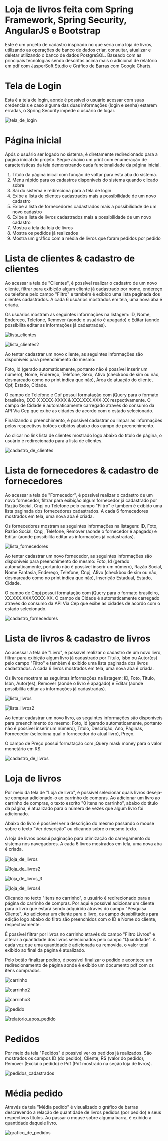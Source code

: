 # Loja de livros feita com Spring Framework, Spring Security, AngularJS e Bootstrap
Este é um projeto de cadastro inspirado no que seria uma loja de livros, utilizando as operações de banco de dados criar, consultar, atualizar e deletar utilizando o banco de dados PostgreSQL. Baseado com as principais tecnologias sendo descritas acima mais o adicional de relatório em pdf com JasperSoft Studio e Gráfico de Barras com Google Charts.

# Tela de Login
Esta é a tela de login, aonde é possível o usuário acessar com suas credenciais e caso alguma das duas informações (login e senha) estarem erradas, o Spring Security impede o usuário de logar.

![tela_de_login](https://user-images.githubusercontent.com/105288563/231555063-614ee3bd-4cfc-4756-bccf-83d66f42d89b.jpg)

# Página inicial
Após o usuário ser logado no sistema, é diretamente redirecionado para a página inicial do projeto. Segue abaixo um print com enumeração de características da tela demonstrando cada funcionalidade da página inicial.

1. Título da página inical com função de voltar para esta aba do sistema.
2. Menu rápido para os cadastros disponíveis do sistema quando clicado sobre
3. Sai do sistema e redireciona para a tela de login
4. Exibe a lista de clientes cadastrados mais a possibilidade de um novo cadastro
5. Exibe a lista de fornecedores cadastrados mais a possibilidade de um novo cadastro
6. Exibe a lista de livros cadastrados mais a possibilidade de um novo cadastro
7. Mostra a tela da loja de livros
8. Mostra os pedidos já realizados
9. Mostra um gráfico com a média de livros que foram pedidos por pedido

# Lista de clientes & cadastro de clientes
Ao acessar a tela de "Clientes", é possível realizar o cadastro de um novo cliente, filtrar para exibição algum cliente já cadastrado por nome, endereço ou telefone pelo campo "Filtro" e também é exibido uma lista paginada dos clientes cadastrados. A cada 6 usuários mostrados em tela, uma nova aba é criada.

Os usuários mostram as seguintes informações na listagem: ID, Nome, Endereço, Telefone, Remover (aonde o usuário é apagado) e Editar (aonde possibilita editar as informações já cadastradas).

![lista_clientes](https://user-images.githubusercontent.com/105288563/231559088-dbfc26e3-6e45-482b-bd9f-6bcb37a7773c.jpg)

![lista_clientes2](https://user-images.githubusercontent.com/105288563/231559107-6110b44e-4de6-4add-8362-db3dba430912.jpg)

Ao tentar cadastrar um novo cliente, as seguintes informações são disponíveis para preenchimento do mesmo:

Foto,
Id (gerado automaticamente, portanto não é possível inserir um número),
Nome,
Endereço,
Telefone,
Sexo,
Ativo (checkbox de sim ou não, desmarcado como no print indica que não),
Área de atuação do cliente,
Cpf,
Estado,
Cidade.

O campo de Telefone e Cpf possui formatação com jQuery para o formato brasileiro, (XX) X XXXX-XXXX & XXX.XXX.XXX-XX respectivamente.
O campo de Cidade é automaticamente carregado através do consumo da API Via Cep que exibe as cidades de acordo com o estado selecionado.

Finalizando o preenchimento, é possível cadastrar ou limpar as informações pelos respectivos botões exibidos abaixo dos campo de preenchimento.

Ao clicar no link lista de clientes mostrado logo abaixo do título de página, o usuário é redirecionado para a lista de clientes.

![cadastro_de_clientes](https://user-images.githubusercontent.com/105288563/231559937-62a96c58-44d3-424f-8abd-c8f5e3217f38.jpg)

# Lista de fornecedores & cadastro de fornecedores
Ao acessar a tela de "Fornecedor", é possível realizar o cadastro de um novo fornecedor, filtrar para exibição algum fornecedor já cadastrado por Razão Social, Cnpj ou Telefone pelo campo "Filtro" e também é exibido uma lista paginada dos fornecedores cadastrados. A cada 6 fornecedores mostrados em tela, uma nova aba é criada.

Os fornecedores mostram as seguintes informações na listagem: ID, Foto, Razão Social, Cnpj, Telefone, Remover (aonde o fornecedor é apagado) e Editar (aonde possibilita editar as informações já cadastradas).

![lista_fornecedores](https://user-images.githubusercontent.com/105288563/231581622-17050192-c7f2-4c3f-a685-1d364d15d633.jpg)

Ao tentar cadastrar um novo fornecedor, as seguintes informações são disponíveis para preenchimento do mesmo:
Foto,
Id (gerado automaticamente, portanto não é possível inserir um número),
Razão Social,
Nome Fantasia,
Endereço,
Telefone,
Cnpj,
Ativo (checkbox de sim ou não, desmarcado como no print indica que não),
Inscrição Estadual,
Estado,
Cidade.

O campo de Cnpj possui formatação com jQuery para o formato brasileiro, XX.XXX.XXX/XXXX-XX.
O campo de Cidade é automaticamente carregado através do consumo da API Via Cep que exibe as cidades de acordo com o estado selecionado.

![cadastro_fornecedores](https://user-images.githubusercontent.com/105288563/231581541-65d68333-84f2-492a-8716-e09affde06c5.jpg)

# Lista de livros & cadastro de livros
Ao acessar a tela de "Livro", é possível realizar o cadastro de um novo livro, filtrar para exibição algum livro já cadastrado por Título, Isbn ou Autor(es) pelo campo "Filtro" e também é exibido uma lista paginada dos livros cadastrados. A cada 6 livros mostrados em tela, uma nova aba é criada.

Os livros mostram as seguintes informações na listagem: ID, Foto, Título, Isbn, Autor(es), Remover (aonde o livro é apagado) e Editar (aonde possibilita editar as informações já cadastradas).

![lista_livros](https://user-images.githubusercontent.com/105288563/231584853-9f3cc632-1533-478f-b5cc-6f694e3a15a4.jpg)

![lista_livros2](https://user-images.githubusercontent.com/105288563/231584860-7f0256c7-820e-4e56-8843-a8b372854dc1.jpg)

Ao tentar cadastrar um novo livro, as seguintes informações são disponíveis para preenchimento do mesmo:
Foto,
Id (gerado automaticamente, portanto não é possível inserir um número),
Título,
Descrição,
Ano,
Páginas,
Fornecedor (seleciona qual o fornecedor do atual livro),
Preço.

O campo de Preço possui formatação com jQuery mask money para o valor monetário em R$.

![cadastro_de_livros](https://user-images.githubusercontent.com/105288563/231585877-14fc1ef7-a0e0-4fbb-8c93-988a55485d1a.jpg)

# Loja de livros
Por meio da tela de "Loja de livro", é possível selecionar quais livros deseja-se comprar adicionado-o ao carrinho de compras. Ao adicionar um livro ao carrinho de compras, o texto escrito "0 itens no carrinho", abaixo do título da página, é atualizado para o número de vezes que algum livro foi adicionado.

Abaixo do livro é possível ver a descrição do mesmo passando o mouse sobre o texto "Ver descrição" ou clicando sobre o mesmo texto.

A loja de livros possui paginação para otimização do carregamento do sistema nos navegadores. A cada 6 livros mostrados em tela, uma nova aba é criada.

![loja_de_livros](https://user-images.githubusercontent.com/105288563/231588144-5a96fe58-2fc5-4ae8-96e3-9bb783d3f5e0.jpg)

![loja_de_livros2](https://user-images.githubusercontent.com/105288563/231588171-b913f13d-37c2-460e-91a5-3779a698a792.jpg)

![loja_de_livros_3](https://user-images.githubusercontent.com/105288563/231588193-26fc894d-d864-4427-95cf-3d162a2a044b.jpg)

![loja_de_livros4](https://user-images.githubusercontent.com/105288563/231588691-6dcb251e-1dc1-4812-a114-0bfcb222c562.jpg)

Clicando no texto "Itens no carrinho", o usuário é redirecionado para a página do carrinho de compras.
Por aqui é possível adicionar um cliente para o livro que estará sendo adquirido através do campo "Pesquisa Cliente". Ao adicionar um cliente para o livro, os campo desabilitados para edição logo abaixo do filtro são preenchidos com o ID e Nome do cliente, respectivamente.

É possível filtrar por livros no carrinho através do campo "Filtro Livros" e alterar a quantidade dos livros selecionados pelo campo "Quantidade". A cada vez que uma quantidade é adicionada ou removida, o valor total exibido ao final da página é atualizado.

Pelo botão finalizar pedido, é possível finalizar o pedido e acontece um redirecionamento de página aonde é exibido um documento pdf com os itens comprados.

![carrinho](https://user-images.githubusercontent.com/105288563/231590045-dfe09f69-4d10-40bb-b5e2-e03435c905fc.jpg)

![carrinho2](https://user-images.githubusercontent.com/105288563/231590060-1e210023-5485-4ea5-9362-1c9761ad30ad.jpg)

![carrinho3](https://user-images.githubusercontent.com/105288563/231590105-70402294-8f4b-43af-bfd9-27c53b40263a.jpg)

![pedido](https://user-images.githubusercontent.com/105288563/231591443-afbe3ac8-77a4-4176-b89f-c311e79845b0.jpg)

![relatorio_apos_pedido](https://user-images.githubusercontent.com/105288563/231591466-efc6f943-8ddb-4cd4-92ce-181cc62b18aa.jpg)

# Pedidos
Por meio da tela "Pedidos" é possível ver os pedidos já realizados. São mostrados os campos ID (do pedido), Cliente, R$ (valor do pedido), Remover (Exclui o pedido) e Pdf (Pdf mostrado na seção loja de livros).

![pedidos_cadastrados](https://user-images.githubusercontent.com/105288563/231593889-daf55c98-8d1f-4128-9716-56baf8bc6db1.jpg)

# Média pedido
Através da tela "Média pedido" é visualizado o gráfico de barras descrevendo a relação de quantidade de livros pedidos (por pedido) e seus respectivos títulos. Ao passar o mouse sobre alguma barra, é exibido a quantidade daquele livro.

![grafico_de_pedidos](https://user-images.githubusercontent.com/105288563/231594333-2471eaf5-1570-437f-84ac-8e88d97558a6.jpg)
